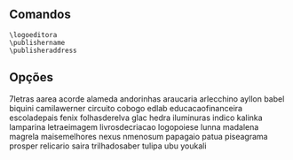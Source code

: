 ## Comandos
```
\logoeditora
\publishername
\publisheraddress
```

## Opções

7letras
aarea
acorde
alameda
andorinhas
araucaria
arlecchino
ayllon
babel
biquini
camilawerner
circuito
cobogo
edlab
educacaofinanceira
escoladepais
fenix
folhasderelva
glac
hedra
iluminuras
indico
kalinka
lamparina
letraeimagem
livrosdecriacao
logopoiese
lunna
madalena
magrela
maisemelhores
nexus
nmenosum
papagaio
patua
piseagrama
prosper
relicario
saira
trilhadosaber
tulipa
ubu
youkali
